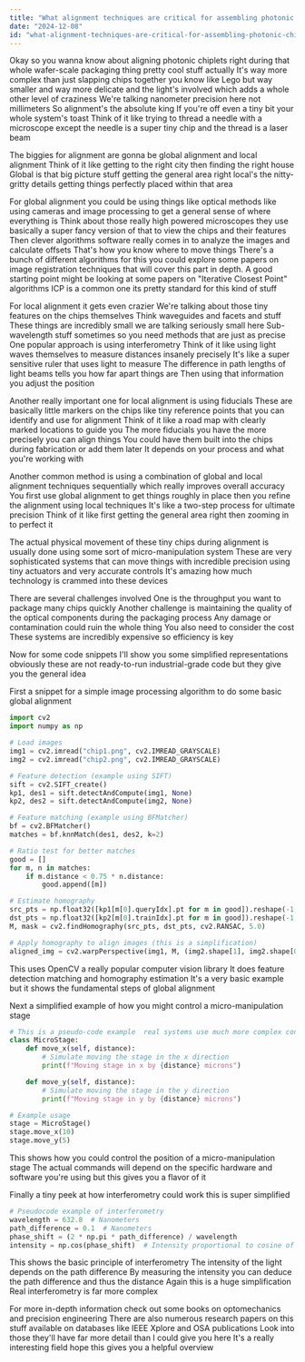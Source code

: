 ```yaml
---
title: "What alignment techniques are critical for assembling photonic chiplets during wafer-scale packaging?"
date: "2024-12-08"
id: "what-alignment-techniques-are-critical-for-assembling-photonic-chiplets-during-wafer-scale-packaging"
---
```


Okay so you wanna know about aligning photonic chiplets right during that whole wafer-scale packaging thing  pretty cool stuff actually  It's way more complex than just slapping chips together you know  like Lego but way smaller and way more delicate and the light's involved which adds a whole other level of craziness  We're talking nanometer precision here not millimeters  So alignment's the absolute king  If you're off even a tiny bit your whole system's toast  Think of it like trying to thread a needle with a microscope  except the needle is a super tiny chip and the thread is a laser beam

The biggies for alignment are gonna be  global alignment and local alignment  Think of it like getting to the right city then finding the right house  Global is that big picture stuff getting the general area right  local's the nitty-gritty details  getting things perfectly placed within that area

For global alignment  you could be using things like  optical methods  like using cameras and image processing to get a general sense of where everything is  Think about those really high powered microscopes they use  basically a super fancy version of that to view the chips and their features  Then clever algorithms  software really  comes in to analyze the images and calculate offsets  That's how you know where to move things  There's a bunch of different algorithms for this you could explore some papers on image registration techniques that will cover this part in depth. A good starting point might be looking at some papers on "Iterative Closest Point" algorithms  ICP is a common one its pretty standard for this kind of stuff

For local alignment  it gets even crazier  We're talking about those tiny features on the chips themselves  Think waveguides and facets and stuff  These things are incredibly small  we are talking seriously small here  Sub-wavelength stuff sometimes  so you need methods that are just as precise  One popular approach is using interferometry  Think of it like using light waves themselves to measure distances insanely precisely  It's like a super sensitive ruler that uses light to measure  The difference in path lengths of light beams tells you how far apart things are  Then using that information you adjust the position

Another really important one for local alignment is using fiducials  These are basically little markers on the chips  like tiny reference points  that you can identify and use for alignment  Think of it like a road map with clearly marked locations to guide you  The more fiducials you have the more precisely you can align things  You could have them built into the chips during fabrication or add them later  It depends on your process and what you're working with

Another common method is using a combination of global and local alignment techniques sequentially which really improves overall accuracy  You first use global alignment to get things roughly in place then you refine the alignment using local techniques  It's like a two-step process for ultimate precision  Think of it like first getting the general area right then zooming in to perfect it

The actual physical movement of these tiny chips during alignment is usually done using some sort of micro-manipulation system  These are very sophisticated systems that can move things with incredible precision using tiny actuators and very accurate controls  It's amazing how much technology is crammed into these devices

There are several challenges involved  One is the throughput you want to package many chips quickly  Another challenge is maintaining the quality of the optical components during the packaging process  Any damage or contamination could ruin the whole thing  You also need to consider the cost  These systems are incredibly expensive  so efficiency is key


Now for some code snippets I'll show you some simplified representations obviously these are not ready-to-run industrial-grade code  but they give you the general idea

First  a snippet for a simple image processing algorithm to do some basic global alignment

```python
import cv2
import numpy as np

# Load images
img1 = cv2.imread("chip1.png", cv2.IMREAD_GRAYSCALE)
img2 = cv2.imread("chip2.png", cv2.IMREAD_GRAYSCALE)

# Feature detection (example using SIFT)
sift = cv2.SIFT_create()
kp1, des1 = sift.detectAndCompute(img1, None)
kp2, des2 = sift.detectAndCompute(img2, None)

# Feature matching (example using BFMatcher)
bf = cv2.BFMatcher()
matches = bf.knnMatch(des1, des2, k=2)

# Ratio test for better matches
good = []
for m, n in matches:
    if m.distance < 0.75 * n.distance:
        good.append([m])

# Estimate homography
src_pts = np.float32([kp1[m[0].queryIdx].pt for m in good]).reshape(-1, 1, 2)
dst_pts = np.float32([kp2[m[0].trainIdx].pt for m in good]).reshape(-1, 1, 2)
M, mask = cv2.findHomography(src_pts, dst_pts, cv2.RANSAC, 5.0)

# Apply homography to align images (this is a simplification)
aligned_img = cv2.warpPerspective(img1, M, (img2.shape[1], img2.shape[0]))
```

This uses OpenCV a really popular computer vision library  It does feature detection matching and homography estimation  It's a very basic example but it shows the fundamental steps of global alignment

Next  a simplified example of how you might control a micro-manipulation stage

```python
# This is a pseudo-code example  real systems use much more complex control loops
class MicroStage:
    def move_x(self, distance):
        # Simulate moving the stage in the x direction
        print(f"Moving stage in x by {distance} microns")

    def move_y(self, distance):
        # Simulate moving the stage in the y direction
        print(f"Moving stage in y by {distance} microns")

# Example usage
stage = MicroStage()
stage.move_x(10)
stage.move_y(5)
```

This shows how you could control the position of a micro-manipulation stage  The actual commands will depend on the specific hardware and software you're using  but this gives you a flavor of it

Finally a tiny peek at how interferometry could work  this is super simplified


```python
# Pseudocode example of interferometry
wavelength = 632.8  # Nanometers
path_difference = 0.1  # Nanometers
phase_shift = (2 * np.pi * path_difference) / wavelength
intensity = np.cos(phase_shift)  # Intensity proportional to cosine of phase shift
```


This shows the basic principle of interferometry  The intensity of the light depends on the path difference  By measuring the intensity you can deduce the path difference and thus the distance  Again this is a huge simplification  Real interferometry is far more complex

For more in-depth information check out some books on optomechanics and precision engineering  There are also numerous research papers on this stuff available on databases like IEEE Xplore and OSA publications  Look into those  they'll have far more detail than I could give you here  It's a really interesting field  hope this gives you a helpful overview
